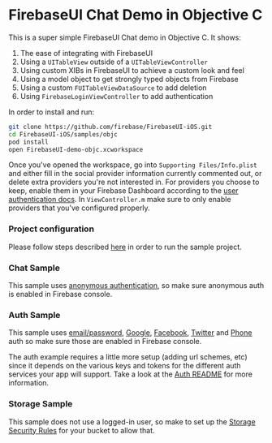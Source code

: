 FirebaseUI Chat Demo in Objective C
===================================

This is a super simple FirebaseUI Chat demo in Objective C. It shows:
  1. The ease of integrating with FirebaseUI
  1. Using a `UITableView` outside of a `UITableViewController`
  1. Using custom XIBs in FirebaseUI to achieve a custom look and feel
  1. Using a model object to get strongly typed objects from Firebase
  1. Using a custom `FUITableViewDataSource` to add deletion
  1. Using `FirebaseLoginViewController` to add authentication

In order to install and run:
``` bash
git clone https://github.com/firebase/FirebaseUI-iOS.git
cd FirebaseUI-iOS/samples/objc
pod install
open FirebaseUI-demo-objc.xcworkspace
```
Once you've opened the workspace, go into `Supporting Files/Info.plist` and either fill in the social provider information currently commented out, or delete extra providers you're not interested in. For providers you choose to keep, enable them in your Firebase Dashboard according to the [user authentication docs](https://www.firebase.com/docs/ios/guide/user-auth.html). In `ViewController.m` make sure to only enable providers that you've configured properly.

### Project configuration

Please follow steps described [here](https://github.com/firebase/FirebaseUI-iOS#mandatory-sample-project-configuration) in order to run the sample project.

### Chat Sample

This sample uses [anonymous authentication](https://firebase.google.com/docs/auth/ios/anonymous-auth),
so make sure anonymous auth is enabled in Firebase console.

### Auth Sample

This sample uses [email/password](https://firebase.google.com/docs/auth/ios/password-auth),
[Google](https://firebase.google.com/docs/auth/ios/google-signin),
[Facebook](https://firebase.google.com/docs/auth/ios/facebook-login),
[Twitter](https://firebase.google.com/docs/auth/ios/twitter-login)
and [Phone](https://firebase.google.com/docs/auth/ios/phone-login)
auth so make sure those are enabled in Firebase console.

The auth example requires a little more setup (adding url schemes, etc)
since it depends on the various keys and tokens for the different auth
services your app will support. Take a look at the [Auth README](../../FirebaseAuthUI/README.md)
for more information.

### Storage Sample

This sample does not use a logged-in user, so make to set up the [Storage Security Rules](https://firebase.google.com/docs/storage/security/start#sample-rules)
for your bucket to allow that.
